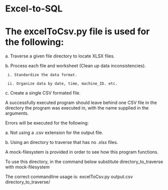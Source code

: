 # Excel-to-SQL

# The excelToCsv.py file is used for the following:

  a. Traverse a given file directory to locate XLSX files.

  b. Process each file and worksheet (Clean up data inconsistencies).
  
     i. Standardize the data format.
     
     ii. Organize data by date, time, machine_ID. etc.
  
  c. Create a single CSV formated file.

A successfully executed program should leave behind one CSV file in the directory
the program was executed in, with the name supplied in the arguments.

Errors will be executed for the following:

  a. Not using a .csv extension for the output file.
  
  b. Using an directory to traverse that has no .xlsx files.

A mock-filesystem is provided in order to see how this program functions.

To use this directory, in the command below 
substitute directory_to_traverse with mock-filesystem 

The correct commandline usage is:
  excelToCsv.py output.csv directory_to_traverse/
